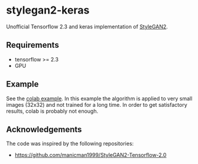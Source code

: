 # stylegan2-keras

Unofficial Tensorflow 2.3 and keras implementation of [StyleGAN2](https://arxiv.org/abs/1912.04958).

## Requirements

- tensorflow >= 2.3 
- GPU

## Example

See the [colab example](https://colab.research.google.com/drive/1mnaWwrPHHmJ3aJ3js51daT0Jtuv9X9LL?usp=sharing). In this example the algorithm is applied to very small images (32x32) and not trained for a long time. In order to get satisfactory results, colab is probably not enough.

## Acknowledgements 

The code was inspired by the following repositories:
- https://github.com/manicman1999/StyleGAN2-Tensorflow-2.0
